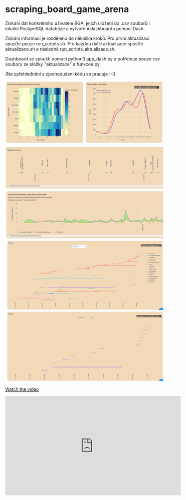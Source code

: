 # scraping_board_game_arena
Získání dat konkrétního uživatele BGA, jejich uložení do .csv souborů i lokální PostgreSQL databáze a vytvoření dashboardu pomocí Dash.

Získání informací je rozděleno do několika kroků. Pro první aktualizaci spusťte pouze run_scripts.sh. Pro každou další aktualizace spusťte aktualizace.sh a následně run_scripts_aktualizace.sh.

Dashboard se spouští pomocí python3 app_dash.py a potřebuje pouze csv soubory ze složky "aktualizace" a funkcee.py.

(Na zpřehlednění a zjednodušení kódu se pracuje :-))


![My Image Description](bga1.png)
![My Image Description](bga2.png)
![My Image Description](bga3.png)
![My Image Description](bga4.png)
![My Image Description](bga5.png)

[Watch the video](https://github.com/pavlinak7/scraping_board_game_arena/blob/main/ukazka.webm)
<iframe width="560" height="315" src="https://github.com/pavlinak7/scraping_board_game_arena/blob/main/ukazka.webm" frameborder="0" allow="accelerometer; autoplay; encrypted-media; gyroscope; picture-in-picture" allowfullscreen></iframe>

